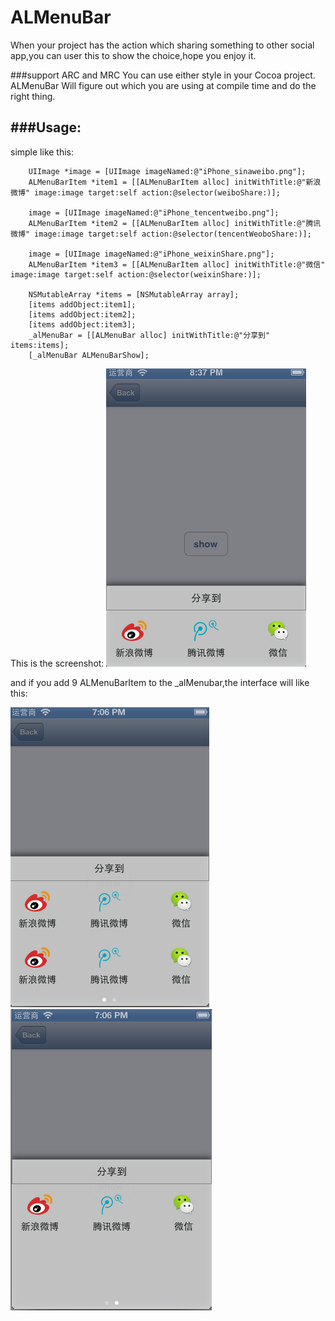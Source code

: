 ALMenuBar
=========
When your project has the action which sharing something to other social app,you can user this to show the choice,hope you
enjoy it.

###support ARC and MRC
You can use either style in your Cocoa project. ALMenuBar Will figure out which you are using at compile time and do the right thing.


###Usage:
---------
simple like this:
```C:n
	UIImage *image = [UIImage imageNamed:@"iPhone_sinaweibo.png"];
    ALMenuBarItem *item1 = [[ALMenuBarItem alloc] initWithTitle:@"新浪微博" image:image target:self action:@selector(weiboShare:)];
    
    image = [UIImage imageNamed:@"iPhone_tencentweibo.png"];
    ALMenuBarItem *item2 = [[ALMenuBarItem alloc] initWithTitle:@"腾讯微博" image:image target:self action:@selector(tencentWeoboShare:)];
    
    image = [UIImage imageNamed:@"iPhone_weixinShare.png"];
    ALMenuBarItem *item3 = [[ALMenuBarItem alloc] initWithTitle:@"微信" image:image target:self action:@selector(weixinShare:)];
    
    NSMutableArray *items = [NSMutableArray array];
    [items addObject:item1];
    [items addObject:item2];
    [items addObject:item3];
    _alMenuBar = [[ALMenuBar alloc] initWithTitle:@"分享到" items:items];
    [_alMenuBar ALMenuBarShow];
```
This is the screenshot:
![ALMenuBar](https://github.com/wybflb/ALMenuBar/raw/master/example/screenshots/screenshot.png)


and if you add 9 ALMenuBarItem to the _alMenubar,the interface will like this:

![ALMenuBar](https://github.com/wybflb/ALMenuBar/raw/master/example/screenshots/effect.PNG)
![ALMenuBar](https://github.com/wybflb/ALMenuBar/raw/master/example/screenshots/effect1.PNG)
 

